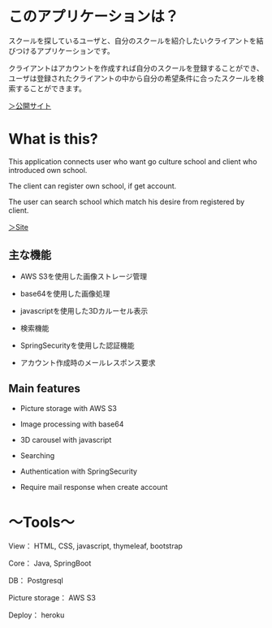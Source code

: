 # このアプリケーションは？

スクールを探しているユーザと、自分のスクールを紹介したいクライアントを結びつけるアプリケーションです。

クライアントはアカウントを作成すれば自分のスクールを登録することができ、ユーザは登録されたクライアントの中から自分の希望条件に合ったスクールを検索することができます。

[＞公開サイト](https://dktsearch.herokuapp.com/)

# What is this?

This application connects user who want go culture school and client who introduced own school.

The client can register own school, if get account.

The user can search school which match his desire from registered by client.

[＞Site](https://dktsearch.herokuapp.com/)

## 主な機能

* AWS S3を使用した画像ストレージ管理

* base64を使用した画像処理

* javascriptを使用した3Dカルーセル表示

* 検索機能

* SpringSecurityを使用した認証機能

* アカウント作成時のメールレスポンス要求

## Main features

* Picture storage with AWS S3

* Image processing with base64

* 3D carousel with javascript

* Searching

* Authentication with SpringSecurity

* Require mail response when create account

# ～Tools～

View：	HTML, CSS, javascript, thymeleaf, bootstrap

Core：	Java, SpringBoot

DB：		Postgresql

Picture storage：		AWS S3

Deploy：		heroku
